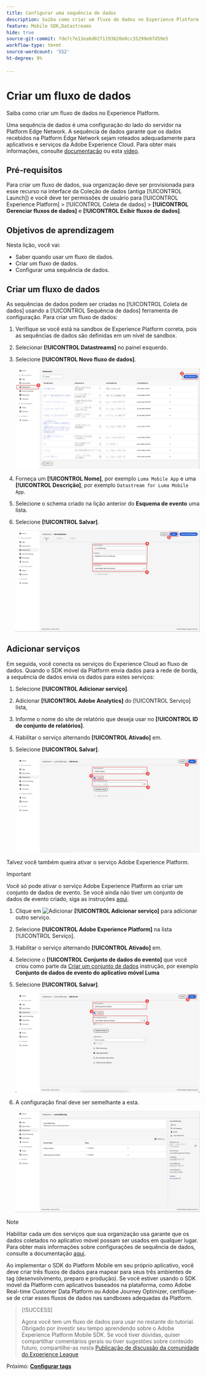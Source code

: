 ```yaml
---
title: Configurar uma sequência de dados
description: Saiba como criar um fluxo de dados no Experience Platform.
feature: Mobile SDK,Datastreams
hide: true
source-git-commit: 7de7c7e13ea6d02f1193620e0cc35299e07d59e5
workflow-type: tm+mt
source-wordcount: '552'
ht-degree: 9%

---
```



# Criar um fluxo de dados

Saiba como criar um fluxo de dados no Experience Platform.

Uma sequência de dados é uma configuração do lado do servidor na Platform Edge Network. A sequência de dados garante que os dados recebidos na Platform Edge Network sejam roteados adequadamente para aplicativos e serviços da Adobe Experience Cloud. Para obter mais informações, consulte [documentação](https://experienceleague.adobe.com/docs/experience-platform/edge/fundamentals/datastreams.html?lang=pt-BR) ou esta [vídeo](https://experienceleague.adobe.com/docs/platform-learn/data-collection/edge-network/configure-datastreams.html?lang=pt-BR).

## Pré-requisitos

Para criar um fluxo de dados, sua organização deve ser provisionada para esse recurso na interface da Coleção de dados (antiga [!UICONTROL Launch]) e você deve ter permissões de usuário para [!UICONTROL Experience Platform] > [!UICONTROL Coleta de dados] > **[!UICONTROL Gerenciar fluxos de dados]** e **[!UICONTROL Exibir fluxos de dados]**.

## Objetivos de aprendizagem

Nesta lição, você vai:

* Saber quando usar um fluxo de dados.
* Criar um fluxo de dados.
* Configurar uma sequência de dados.

## Criar um fluxo de dados

As sequências de dados podem ser criadas no [!UICONTROL Coleta de dados] usando a [!UICONTROL Sequência de dados] ferramenta de configuração. Para criar um fluxo de dados:

1. Verifique se você está na sandbox de Experience Platform correta, pois as sequências de dados são definidas em um nível de sandbox.
1. Selecionar **[!UICONTROL Datastreams]** no painel esquerdo.
1. Selecione **[!UICONTROL Novo fluxo de dados]**.

   ![início: datastreams](assets/datastream-new.png)

1. Forneça um **[!UICONTROL Nome]**, por exemplo `Luma Mobile App` e uma **[!UICONTROL Descrição]**, por exemplo `Datastream for Luma Mobile App`.
1. Selecione o schema criado na lição anterior do **Esquema de evento** uma lista.
1. Selecione **[!UICONTROL Salvar]**.

   ![novos fluxos de dados](assets/datastream-name.png)


## Adicionar serviços

Em seguida, você conecta os serviços do Experience Cloud ao fluxo de dados. Quando o SDK móvel da Platform envia dados para a rede de borda, a sequência de dados envia os dados para estes serviços:

1. Selecione **[!UICONTROL Adicionar serviço]**.

1. Adicionar **[!UICONTROL Adobe Analytics]** do [!UICONTROL Serviço] lista,

1. Informe o nome do site de relatório que deseja usar no **[!UICONTROL ID do conjunto de relatórios]**.

1. Habilitar o serviço alternando **[!UICONTROL Ativado]** em.

1. Selecione **[!UICONTROL Salvar]**.

   ![Adicionar o Adobe Analytics como serviço de sequência de dados](assets/datastream-service-aa.png)

Talvez você também queira ativar o serviço Adobe Experience Platform.

>[!IMPORTANT]
>
>Você só pode ativar o serviço Adobe Experience Platform ao criar um conjunto de dados de evento. Se você ainda não tiver um conjunto de dados de evento criado, siga as instruções [aqui](platform.md).

1. Clique em ![Adicionar](https://spectrum.adobe.com/static/icons/workflow_18/Smock_AddCircle_18_N.svg) **[!UICONTROL Adicionar serviço]** para adicionar outro serviço.

1. Selecione **[!UICONTROL Adobe Experience Platform]** na lista [!UICONTROL Serviço].

1. Habilitar o serviço alternando **[!UICONTROL Ativado]** em.

1. Selecione o **[!UICONTROL Conjunto de dados do evento]** que você criou como parte da [Criar um conjunto de dados](platform.md#create-a-dataset) instrução, por exemplo **Conjunto de dados de evento do aplicativo móvel Luma**

1. Selecione **[!UICONTROL Salvar]**.

   ![Adicionar o Adobe Experience Platform como um serviço de sequência de dados](assets/datastream-service-aep.png)
1. A configuração final deve ser semelhante a esta.

   ![configurações de sequência de dados](assets/datastream-settings.png)


>[!NOTE]
>
>Habilitar cada um dos serviços que sua organização usa garante que os dados coletados no aplicativo móvel possam ser usados em qualquer lugar. Para obter mais informações sobre configurações de sequência de dados, consulte a documentação [aqui](https://experienceleague.adobe.com/docs/experience-platform/edge/fundamentals/datastreams.html#adobe-experience-platform-settings).

Ao implementar o SDK do Platform Mobile em seu próprio aplicativo, você deve criar três fluxos de dados para mapear para seus três ambientes de tag (desenvolvimento, preparo e produção). Se você estiver usando o SDK móvel da Platform com aplicativos baseados na plataforma, como Adobe Real-time Customer Data Platform ou Adobe Journey Optimizer, certifique-se de criar esses fluxos de dados nas sandboxes adequadas da Platform.

>[!SUCCESS]
>
>Agora você tem um fluxo de dados para usar no restante do tutorial.<br/>Obrigado por investir seu tempo aprendendo sobre o Adobe Experience Platform Mobile SDK. Se você tiver dúvidas, quiser compartilhar comentários gerais ou tiver sugestões sobre conteúdo futuro, compartilhe-as nesta [Publicação de discussão da comunidade do Experience League](https://experienceleaguecommunities.adobe.com/t5/adobe-experience-platform-launch/tutorial-discussion-implement-adobe-experience-cloud-in-mobile/td-p/443796)

Próximo: **[Configurar tags](configure-tags.md)**
